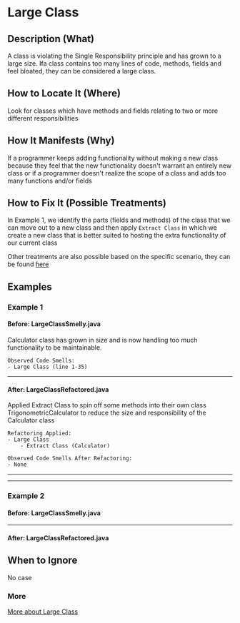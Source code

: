 # Large Class
## Description (What)
A class is violating the Single Responsibility principle and has grown to a large size. Ifa class contains too many lines of code, methods, fields and feel bloated, they can be considered a large class.

## How to Locate It (Where)

Look for classes which have methods and fields relating to two or more different responsibilities

## How It Manifests (Why)

If a programmer keeps adding functionality without making a new class because they feel that the new functionality doesn't warrant an entirely new class or if a programmer doesn't realize the scope of a class and adds too many functions and/or fields

## How to Fix It (Possible Treatments)

In Example 1, we identify the parts (fields and methods) of the class that we can move out to a new class and then apply `Extract Class` in which we create a new class that is better suited to hosting the extra functionality of our current class

Other treatments are also possible based on the specific scenario, they can be found [here](https://refactoring.guru/smells/large-class#:~:text=Treatment)

## Examples

### Example 1

#### Before: LargeClassSmelly.java

Calculator class has grown in size and is now handling too much functionality to be maintainable.

```
Observed Code Smells:
- Large Class (line 1-35)
```

---

#### After: LargeClassRefactored.java

Applied Extract Class to spin off some methods into their own class TrigonometricCalculator to reduce the size and responsibility of the Calculator class

```
Refactoring Applied:
- Large Class
    - Extract Class (Calculator)
```

```
Observed Code Smells After Refactoring:
- None
```

---
---

### Example 2

#### Before: LargeClassSmelly.java

---

#### After: LargeClassRefactored.java

## When to Ignore

No case

### More
[More about Large Class](https://refactoring.guru/smells/large-class)
